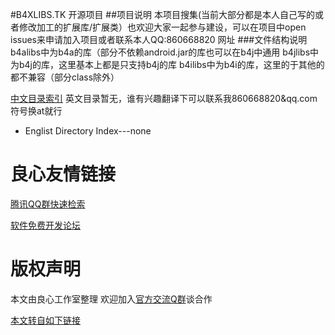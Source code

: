 #B4XLIBS.TK 开源项目
##项目说明
本项目搜集(当前大部分都是本人自己写的或者修改加工的扩展库/扩展类）也欢迎大家一起参与建设，可以在项目中open issues来申请加入项目或者联系本人QQ:860668820
网址 
###文件结构说明
b4alibs中为b4a的库（部分不依赖android.jar的库也可以在b4j中通用
b4jlibs中为b4j的库，这里基本上都是只支持b4j的库
b4ilibs中为b4i的库，这里的于其他的都不兼容（部分class除外）

[中文目录索引](./menu.md)
英文目录暂无，谁有兴趣翻译下可以联系我860668820&qq.com 符号换at就行
* Englist Directory Index---none


 # 良心友情链接

[腾讯QQ群快速检索](http://u.720life.cn/s/8cf73f7c)

[软件免费开发论坛](http://u.720life.cn/s/bbb01dc0)

# 版权声明 

本文由良心工作室整理 欢迎加入[官方交流Q群](https://u.720life.cn/s/f2316816)谈合作

[本文转自如下链接](http://u.720life.cn/g/2e71d0f0a5c601172267ba20d3a43c6e2b4fe7dc237d89ec6fb2235d8e8ae67f2c00ab63758ea199f3f8834086e4df743ed8ff701f7cfc86e19c9d1c71005c41)